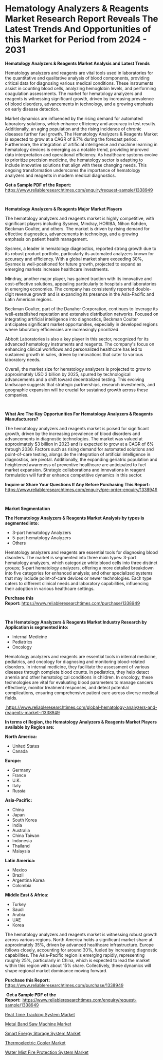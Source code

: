 <p><h1>Hematology Analyzers & Reagents Market Research Report Reveals The Latest Trends And Opportunities of this Market for Period from 2024 - 2031</h1></p><p><strong>Hematology Analyzers & Reagents Market Analysis and Latest Trends</strong></p>
<p><p>Hematology analyzers and reagents are vital tools used in laboratories for the quantitative and qualitative analysis of blood components, providing critical data for diagnosing various medical conditions. These instruments assist in counting blood cells, analyzing hemoglobin levels, and performing coagulation assessments. The market for hematology analyzers and reagents is witnessing significant growth, driven by increasing prevalence of blood disorders, advancements in technology, and a growing emphasis on early disease detection.</p><p>Market dynamics are influenced by the rising demand for automated laboratory solutions, which enhance efficiency and accuracy in test results. Additionally, an aging population and the rising incidence of chronic diseases further fuel growth. The Hematology Analyzers & Reagents Market is expected to grow at a CAGR of 9.7% during the forecast period. Furthermore, the integration of artificial intelligence and machine learning in hematology devices is emerging as a notable trend, providing improved data interpretation and operational efficiency. As healthcare systems evolve to prioritize precision medicine, the hematology sector is adapting to include innovative solutions that align with these changing needs. This ongoing transformation underscores the importance of hematology analyzers and reagents in modern medical diagnostics.</p></p>
<p><strong>Get a Sample PDF of the Report:&nbsp;</strong> <a href="https://www.reliableresearchtimes.com/enquiry/request-sample/1338949?utm_campaign=1775&utm_medium=2&utm_source=Github&utm_content=ia&utm_term=20102024&utm_id=hematology-analyzers-reagents">https://www.reliableresearchtimes.com/enquiry/request-sample/1338949</a></p>
<p>&nbsp;</p>
<p><strong>Hematology Analyzers & Reagents Major Market Players</strong></p>
<p><p>The hematology analyzers and reagents market is highly competitive, with significant players including Sysmex, Mindray, HORIBA, Nihon Kohden, Beckman Coulter, and others. The market is driven by rising demand for effective diagnostics, advancements in technology, and a growing emphasis on patient health management.</p><p>Sysmex, a leader in hematology diagnostics, reported strong growth due to its robust product portfolio, particularly its automated analyzers known for accuracy and efficiency. With a global market share exceeding 30%, Sysmex is well-positioned for future growth, projected to expand as emerging markets increase healthcare investments.</p><p>Mindray, another major player, has gained traction with its innovative and cost-effective solutions, appealing particularly to hospitals and laboratories in emerging economies. The company has consistently reported double-digit revenue growth and is expanding its presence in the Asia-Pacific and Latin American regions.</p><p>Beckman Coulter, part of the Danaher Corporation, continues to leverage its well-established reputation and extensive distribution networks. Focused on integrating artificial intelligence into diagnostics, Beckman Coulter anticipates significant market opportunities, especially in developed regions where laboratory efficiencies are increasingly prioritized.</p><p>Abbott Laboratories is also a key player in this sector, recognized for its advanced hematology instruments and reagents. The company's focus on enhancing clinical workflows and personalized healthcare has led to sustained growth in sales, driven by innovations that cater to various laboratory needs.</p><p>Overall, the market size for hematology analyzers is projected to grow to approximately USD 3 billion by 2025, spurred by technological advancements and a shift toward decentralized testing. This evolving landscape suggests that strategic partnerships, research investments, and geographic expansion will be crucial for sustained growth across these companies.</p></p>
<p>&nbsp;</p>
<p><strong>What Are The Key Opportunities For Hematology Analyzers & Reagents Manufacturers?</strong></p>
<p><p>The hematology analyzers and reagents market is poised for significant growth, driven by the increasing prevalence of blood disorders and advancements in diagnostic technologies. The market was valued at approximately $3 billion in 2023 and is expected to grow at a CAGR of 6% through 2030. Factors such as rising demand for automated solutions and point-of-care testing, alongside the integration of artificial intelligence in diagnostics, are pivotal. Additionally, the expanding geriatric population and heightened awareness of preventive healthcare are anticipated to fuel market expansion. Strategic collaborations and innovations in reagent formulation will further enhance competitive dynamics in this sector.</p></p>
<p><strong>Inquire or Share Your Questions If Any Before Purchasing This Report:</strong> <a href="https://www.reliableresearchtimes.com/enquiry/pre-order-enquiry/1338949?utm_campaign=1775&utm_medium=2&utm_source=Github&utm_content=ia&utm_term=20102024&utm_id=hematology-analyzers-reagents">https://www.reliableresearchtimes.com/enquiry/pre-order-enquiry/1338949</a></p>
<p>&nbsp;</p>
<p><strong>Market Segmentation</strong></p>
<p><strong>The Hematology Analyzers & Reagents Market Analysis by types is segmented into:</strong></p>
<p><ul><li>3-part hematology Analyzers</li><li>5-part hematology Analyzers</li><li>Others</li></ul></p>
<p><p>Hematology analyzers and reagents are essential tools for diagnosing blood disorders. The market is segmented into three main types: 3-part hematology analyzers, which categorize white blood cells into three distinct groups; 5-part hematology analyzers, offering a more detailed breakdown into five categories for enhanced analysis; and other specialized systems that may include point-of-care devices or newer technologies. Each type caters to different clinical needs and laboratory capabilities, influencing their adoption in various healthcare settings.</p></p>
<p><strong>Purchase this Report:&nbsp;</strong><a href="https://www.reliableresearchtimes.com/purchase/1338949?utm_campaign=1775&utm_medium=2&utm_source=Github&utm_content=ia&utm_term=20102024&utm_id=hematology-analyzers-reagents">https://www.reliableresearchtimes.com/purchase/1338949</a></p>
<p>&nbsp;</p>
<p><strong>The Hematology Analyzers & Reagents Market Industry Research by Application is segmented into:</strong></p>
<p><ul><li>Internal Medicine</li><li>Pediatrics</li><li>Oncology</li></ul></p>
<p><p>Hematology analyzers and reagents are essential tools in internal medicine, pediatrics, and oncology for diagnosing and monitoring blood-related disorders. In internal medicine, they facilitate the assessment of various diseases through complete blood counts. In pediatrics, they help detect anemia and other hematological conditions in children. In oncology, these technologies are vital for evaluating blood parameters to manage cancers effectively, monitor treatment responses, and detect potential complications, ensuring comprehensive patient care across diverse medical fields.</p></p>
<p><a href="https://www.reliableresearchtimes.com/global-hematology-analyzers-and-reagents-market-r1338949?utm_campaign=1775&utm_medium=2&utm_source=Github&utm_content=ia&utm_term=20102024&utm_id=hematology-analyzers-reagents">&nbsp;https://www.reliableresearchtimes.com/global-hematology-analyzers-and-reagents-market-r1338949</a></p>
<p><strong>In terms of Region, the Hematology Analyzers & Reagents Market Players available by Region are:</strong></p>
<p>
    <p> <strong> North America: </strong>
        <ul>
            <li>United States</li>
            <li>Canada</li>
        </ul>
        </p> 
    <p> <strong> Europe: </strong>
        <ul>
            <li>Germany</li>
            <li>France</li>
            <li>U.K.</li>
            <li>Italy</li>
            <li>Russia</li>
        </ul>
        </p> 
    <p> <strong> Asia-Pacific: </strong>
        <ul>
            <li>China</li>
            <li>Japan</li>
            <li>South Korea</li>
            <li>India</li>
            <li>Australia</li>
            <li>China Taiwan</li>
            <li>Indonesia</li>
            <li>Thailand</li>
            <li>Malaysia</li>
        </ul>
        </p> 
    <p> <strong> Latin America: </strong>
        <ul>
            <li>Mexico</li>
            <li>Brazil</li>
            <li>Argentina Korea</li>
            <li>Colombia</li>
        </ul>
        </p> 
    <p> <strong> Middle East & Africa: </strong>
        <ul>
            <li>Turkey</li>
            <li>Saudi</li>
            <li>Arabia</li>
            <li>UAE</li>
            <li>Korea</li>
        </ul>
    </p>
    </p>
<p><p>The hematology analyzers and reagents market is witnessing robust growth across various regions. North America holds a significant market share at approximately 35%, driven by advanced healthcare infrastructure. Europe follows closely, accounting for around 30%, fueled by increasing diagnostic capabilities. The Asia-Pacific region is emerging rapidly, representing roughly 25%, particularly in China, which is expected to lead the market within this region with about 15% share. Collectively, these dynamics will shape regional market dominance moving forward.</p></p>
<p><strong>Purchase this Report: </strong><a href="https://www.reliableresearchtimes.com/purchase/1338949?utm_campaign=1775&utm_medium=2&utm_source=Github&utm_content=ia&utm_term=20102024&utm_id=hematology-analyzers-reagents">https://www.reliableresearchtimes.com/purchase/1338949</a></p>
<p>&nbsp;<strong>Get a Sample PDF of the Report:&nbsp;&nbsp;</strong><a href="https://www.reliableresearchtimes.com/enquiry/request-sample/1338949?utm_campaign=1775&utm_medium=2&utm_source=Github&utm_content=ia&utm_term=20102024&utm_id=hematology-analyzers-reagents">https://www.reliableresearchtimes.com/enquiry/request-sample/1338949</a></p>
<p><strong></strong></p>
<p><p><a href="https://www.linkedin.com/pulse/global-real-time-tracking-system-market-opportunities-forecast-kpcpe?utm_campaign=1775&utm_medium=2&utm_source=Github&utm_content=ia&utm_term=20102024&utm_id=hematology-analyzers-reagents">Real Time Tracking System Market</a></p><p><a href="https://www.linkedin.com/pulse/emerging-technologies-reshaping-metal-band-saw-machine-qy4xe?utm_campaign=1775&utm_medium=2&utm_source=Github&utm_content=ia&utm_term=20102024&utm_id=hematology-analyzers-reagents">Metal Band Saw Machine Market</a></p><p><a href="https://www.linkedin.com/pulse/decoding-smart-energy-storage-system-market-signals-growth-gxore?utm_campaign=1775&utm_medium=2&utm_source=Github&utm_content=ia&utm_term=20102024&utm_id=hematology-analyzers-reagents">Smart Energy Storage System Market</a></p><p><a href="https://www.linkedin.com/pulse/global-thermoelectric-cooler-industry-research-report-competitive-fnz0e?utm_campaign=1775&utm_medium=2&utm_source=Github&utm_content=ia&utm_term=20102024&utm_id=hematology-analyzers-reagents">Thermoelectric Cooler Market</a></p><p><a href="https://www.linkedin.com/pulse/key-drivers-water-mist-fire-protection-system-market-uffce?utm_campaign=1775&utm_medium=2&utm_source=Github&utm_content=ia&utm_term=20102024&utm_id=hematology-analyzers-reagents">Water Mist Fire Protection System Market</a></p></p>
